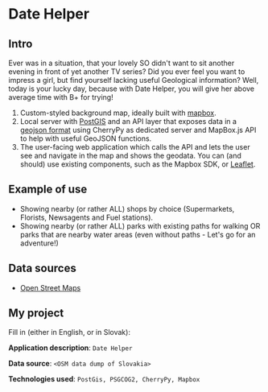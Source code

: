 # Date Helper

## Intro
Ever was in a situation, that your lovely SO didn't want to sit another evening in front of yet another TV series? Did you ever feel you want to impress a girl, but find yourself lacking useful Geological information? Well, today is your lucky day, because with Date Helper, you will give her above average time with B+ for trying!


1. Custom-styled background map, ideally built with [mapbox](http://mapbox.com).
2. Local server with [PostGIS](http://postgis.net/) and an API layer that exposes data in a [geojson format](http://geojson.org/) using CherryPy as dedicated server and MapBox.js API to help with useful GeoJSON functions.
3. The user-facing web application which calls the API and lets the user see and navigate in the map and shows the geodata. You can (and should) use existing components, such as the Mapbox SDK, or [Leaflet](http://leafletjs.com/).

## Example of use

- Showing nearby (or rather ALL) shops by choice (Supermarkets, Florists, Newsagents and Fuel stations).
- Showing nearby (or rather ALL) parks with existing paths for walking OR parks that are nearby water areas (even without paths - Let's go for an adventure!)

## Data sources

- [Open Street Maps](https://www.openstreetmap.org/)

## My project

Fill in (either in English, or in Slovak):

**Application description**: `Date Helper`

**Data source**: `<OSM data dump of Slovakia>`

**Technologies used**: `PostGis, PSGCOG2, CherryPy, Mapbox`
